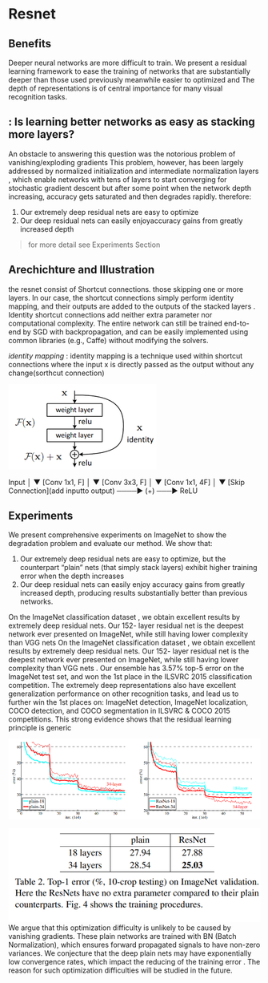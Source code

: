 # Resnet

## Benefits
Deeper neural networks are more difficult to train. We
present a residual learning framework to ease the training
of networks that are substantially deeper than those used
previously meanwhile easier to optimized and The depth of representations is of central importance for many visual recognition tasks.



## : Is learning better networks as easy as stacking more layers?
An obstacle to answering this question was the notorious
problem of vanishing/exploding gradients  This problem,
however, has been largely addressed by normalized initialization and intermediate normalization layers , which enable networks with tens of layers to start converging for stochastic gradient descent but after some point when the network depth increasing, accuracy gets saturated  and then degrades rapidly.
therefore:
1) Our extremely deep residual nets are easy to optimize
2) Our deep residual nets can easily enjoyaccuracy gains from greatly increased depth

>for more detail see Experiments Section


## Arechichture and Illustration
the resnet consist of Shortcut connections. those skipping one or
more layers. In our case, the shortcut connections simply
perform identity mapping, and their outputs are added to
the outputs of the stacked layers . Identity shortcut connections add neither extra parameter nor computational complexity. The entire network can still be trained
end-to-end by SGD with backpropagation, and can be easily implemented using common libraries (e.g., Caffe)
without modifying the solvers.

*identity mapping* :  identity mapping is a technique used within shortcut connections where the input x is directly passed as the output without any change(sorthcut connection)


![alt text](images/resnet.png)

Input │ ▼ [Conv 1x1, F] │ ▼ [Conv 3x3, F] │ ▼ [Conv 1x1, 4F] │ ▼ [Skip Connection](add inputto output) ────► (+) ───► ReLU

## Experiments
We present comprehensive experiments on ImageNet
to show the degradation problem and evaluate our
method. We show that: 
1) Our extremely deep residual nets are easy to optimize, but the counterpart “plain” nets (that
simply stack layers) exhibit higher training error when the
depth increases
2) Our deep residual nets can easily enjoy
accuracy gains from greatly increased depth, producing results substantially better than previous networks.

On the ImageNet classification dataset , we obtain
excellent results by extremely deep residual nets. Our 152-
layer residual net is the deepest network ever presented on
ImageNet, while still having lower complexity than VGG
nets
On the ImageNet classification dataset , we obtain
excellent results by extremely deep residual nets. Our 152-
layer residual net is the deepest network ever presented on
ImageNet, while still having lower complexity than VGG
nets . Our ensemble has 3.57% top-5 error on the ImageNet test set, and won the 1st place in the ILSVRC
2015 classification competition. The extremely deep representations also have excellent generalization performance
on other recognition tasks, and lead us to further win the
1st places on: ImageNet detection, ImageNet localization,
COCO detection, and COCO segmentation in ILSVRC &
COCO 2015 competitions. This strong evidence shows that
the residual learning principle is generic


![alt text](images/experiments_1.png)


![alt text](images/experiments_2.png)
We argue that this optimization difficulty is unlikely to
be caused by vanishing gradients. These plain networks are
trained with BN (Batch Normalization), which ensures forward propagated
signals to have non-zero variances.
We conjecture that the deep plain nets may
have exponentially low convergence rates, which impact the reducing of the training error
. The reason for such optimization difficulties will be studied in the future.

